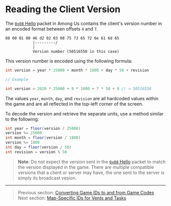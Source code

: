 # Reading the Client Version

The [`0x08` Hello](../01_packet_structure/05_packet_types.md#0x08-hello) packet in Among Us contains the client's version number in an encoded format between offsets `4` and `7`.

```
08 00 01 00 46 d2 02 03 08 75 73 65 72 6e 61 6d 65
            |---------/
            |
            Version number (50516550 in this case)
```

This version number is encoded using the following formula:

```java
int version = year * 25000 + month * 1800 + day * 50 + revision

// Example

int version = 2020 * 25000 + 9 * 1800 + 7 * 50 + 0 // = 50516550
```

The values `year`, `month`, `day`, and `revision` are all hardcoded values within the game and are all reflected in the top-left corner of the screen.

To decode the version and retrieve the separate units, use a method similar to the following:

```java
int year = floor(version / 25000)
version %= 25000
int month = floor(version / 1800)
version %= 1800
int day = floor(version / 50)
int revision = version % 50
```

> **Note**: Do not expect the version sent in the [`0x08` Hello](../01_packet_structure/05_packet_types.md#0x08-hello) packet to match the version displayed in the game. There are multiple compatible versions that a client or server may have, the one sent to the server is simply its broadcast vesion.

---

> Previous section: [Converting Game IDs to and from Game Codes](02_converting_game_ids_to_and_from_game_codes.md)<br>
> Next section: [Map-Specific IDs for Vents and Tasks](04_map_specific_ids_for_vents_and_tasks.md)
